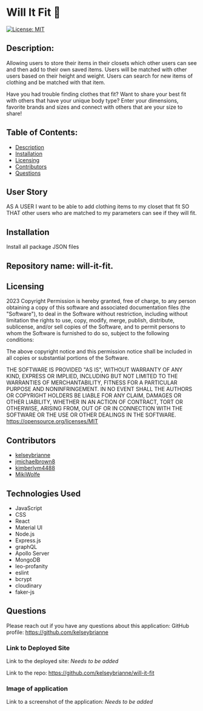 # Will It Fit 👕
[![License: MIT](https://img.shields.io/badge/License-MIT-yellow.svg)](https://opensource.org/licenses/MIT)
## Description: 
Allowing users to store their items in their closets which other users can see and then add to their own saved items.  Users will be matched with other users based on their height and weight. Users can search for new items of clothing and be matched with that item. 

Have you had trouble finding clothes that fit? Want to share your best fit with others that have your unique body type? Enter your dimensions, favorite brands and sizes and connect with others that are your size to share!

## Table of Contents:
* [Description](#description)
* [Installation](#installation)
* [Licensing](#licensing)
* [Contributors](#contributors)
* [Questions](#questions)
## User Story

AS A USER I want to be able to add clothing items to my closet that fit SO THAT other users who are matched to my parameters can see if they will fit.  

## Installation 
Install all package JSON files

## Repository name: will-it-fit.

## Licensing
2023 
Copyright Permission is hereby granted, free of charge, 
to any person obtaining a copy of this software and associated documentation files (the "Software"), to deal in 
the Software without restriction, including without limitation the rights to use, copy, modify, merge, publish, 
distribute, sublicense, and/or sell 
copies of the Software, and to permit persons to whom the Software is furnished to do so, 
subject to the following conditions:

The above copyright notice and this permission notice shall be included in all copies or substantial 
portions of the Software.

THE SOFTWARE IS PROVIDED "AS IS", WITHOUT WARRANTY OF ANY KIND, EXPRESS OR IMPLIED, INCLUDING BUT NOT LIMITED TO 
THE WARRANTIES OF MERCHANTABILITY, FITNESS FOR A PARTICULAR PURPOSE AND NONINFRINGEMENT. IN NO EVENT SHALL THE 
AUTHORS OR COPYRIGHT HOLDERS BE LIABLE FOR ANY CLAIM, DAMAGES OR OTHER LIABILITY, WHETHER IN AN ACTION OF CONTRACT, 
TORT OR OTHERWISE, ARISING FROM, OUT OF OR IN CONNECTION WITH THE SOFTWARE OR THE USE OR OTHER DEALINGS IN THE 
SOFTWARE.
https://opensource.org/licenses/MIT
## Contributors
- [kelseybrianne](https://github.com/kelseybrianne)
- [jmichaelbrown8](https://github.com/jmichaelbrown8)
- [kimberlym4488](https://github.com/kimberlym4488)
- [MikiWolfe](https://github.com/MikiWolfe)

## Technologies Used
- JavaScript
- CSS
- React
- Material UI
- Node.js
- Express.js
- graphQL
- Apollo Server
- MongoDB 
- leo-profanity
- eslint
- bcrypt
- cloudinary
- faker-js

## Questions
Please reach out if you have any questions about this application:
GitHub profile: https://github.com/kelseybrianne


### Link to Deployed Site
Link to the deployed site: *Needs to be added*

Link to the repo: https://github.com/kelseybrianne/will-it-fit

### Image of application
Link to a screenshot of the application: *Needs to be added*
